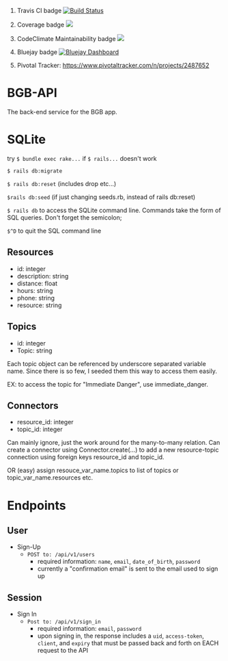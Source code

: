 1) Travis CI badge [![Build Status](https://travis-ci.com/jkiyasu/BGB-API.svg?branch=main)](https://travis-ci.com/jkiyasu/BGB-API)
2) Coverage badge <a href="https://codeclimate.com/github/jkiyasu/BGB-API/maintainability"><img src="https://api.codeclimate.com/v1/badges/0e78432125b90930ce25/maintainability" /></a>
3) CodeClimate Maintainability badge <a href="https://codeclimate.com/github/rails/rails/test_coverage"><img src="https://api.codeclimate.com/v1/badges/0e78432125b90930ce25/test_coverage" /></a>


4) Bluejay badge [![Bluejay Dashboard](https://img.shields.io/badge/Bluejay-Dashboard_4-blue.svg)](http://dashboard.bluejay.governify.io/dashboard/script/dashboardLoader.js?dashboardURL=https://reporter.bluejay.governify.io/api/v4/dashboards/tpa-CS169L-GH-jkiyasu_BGB-API/main)
5) Pivotal Tracker: https://www.pivotaltracker.com/n/projects/2487652

# BGB-API
The back-end service for the BGB app.

# SQLite
try `$ bundle exec rake...` if `$ rails...` doesn't work

`$ rails db:migrate`

`$ rails db:reset` 
(includes drop etc...)

`$rails db:seed`
(if just changing seeds.rb, instead of rails db:reset)

`$ rails db`
to access the SQLite command line. Commands take the form of SQL queries. Don't forget the semicolon;

`$^D`
to quit the SQL command line

## Resources
- id: integer 
- description: string
- distance: float
- hours: string
- phone: string
- resource: string
## Topics
- id: integer 
- Topic: string 

Each topic object can be referenced by underscore separated variable name. 
Since there is so few, I seeded them this way to access them easily.

EX: to access the topic for "Immediate Danger", use immediate_danger.

## Connectors
- resource_id: integer
- topic_id: integer

Can mainly ignore, just the work around for the many-to-many relation. 
Can create a connector using Connector.create(...) to add a new resource-topic connection using foreign keys resource_id and topic_id.

OR (easy) assign resouce_var_name.topics to list of topics or topic_var_name.resources etc.

# Endpoints

## User

- Sign-Up
  - `POST to: /api/v1/users`
    - required information: `name`, `email`, `date_of_birth`, `password`
    - currently a "confirmation email" is sent to the email used to sign up


## Session
- Sign In
  - `Post to: /api/v1/sign_in`
    - required information: `email`, `password`
    - upon signing in, the response includes a `uid`, `access-token`, `client`, and `expiry` that must be passed back and forth on EACH request to the API
    

